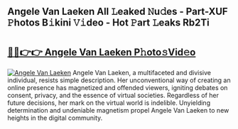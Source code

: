 ## Angele Van Laeken All 𝙻eaked 𝙽u𝚍es - Part-XUF 𝙿hotos B𝚒kini 𝚅𝚒deo - Hot 𝙿art 𝙻eaks Rb2Ti

# <h2><a href="http://ld2gwa.urlbe.top/?page=Angele+Van+Laeken">🔗🔗👉👉 Angele Van Laeken P𝚑oto𝚜Vid𝚎o</a></h2>

[![Angele Van Laeken](https://i.imgur.com/eBuTRDB.gif)](http://ld2gwa.urlbe.top/?page=Angele+Van+Laeken)
Angele Van Laeken, a multifaceted and divisive individual, resists simple description. Her unconventional way of creating an online presence has magnetized and offended viewers, igniting debates on consent, privacy, and the essence of virtual societies. Regardless of her future decisions, her mark on the virtual world is indelible. Unyielding determination and undeniable magnetism propel Angele Van Laeken to new heights in the digital community.
